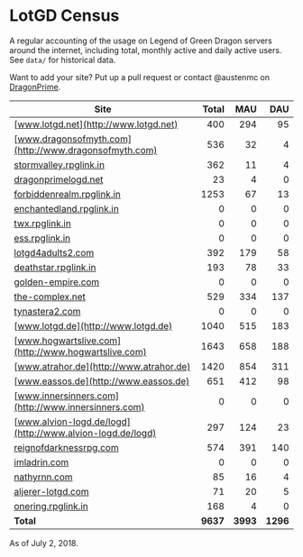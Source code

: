 # LotGD Census
A regular accounting of the usage on Legend of Green Dragon servers around the internet, including total, monthly active and daily active users. See `data/` for historical data.

Want to add your site? Put up a pull request or contact @austenmc on [DragonPrime](http://dragonprime.net).


Site | Total | MAU | DAU
--- | ---:| ---:| ---:
[www.lotgd.net](http://www.lotgd.net)|400|294|95
[www.dragonsofmyth.com](http://www.dragonsofmyth.com)|536|32|4
[stormvalley.rpglink.in](http://stormvalley.rpglink.in)|362|11|4
[dragonprimelogd.net](http://dragonprimelogd.net)|23|4|0
[forbiddenrealm.rpglink.in](http://forbiddenrealm.rpglink.in)|1253|67|13
[enchantedland.rpglink.in](http://enchantedland.rpglink.in)|0|0|0
[twx.rpglink.in](http://twx.rpglink.in)|0|0|0
[ess.rpglink.in](http://ess.rpglink.in)|0|0|0
[lotgd4adults2.com](http://lotgd4adults2.com)|392|179|58
[deathstar.rpglink.in](http://deathstar.rpglink.in)|193|78|33
[golden-empire.com](http://golden-empire.com)|0|0|0
[the-complex.net](http://the-complex.net)|529|334|137
[tynastera2.com](http://tynastera2.com)|0|0|0
[www.lotgd.de](http://www.lotgd.de)|1040|515|183
[www.hogwartslive.com](http://www.hogwartslive.com)|1643|658|188
[www.atrahor.de](http://www.atrahor.de)|1420|854|311
[www.eassos.de](http://www.eassos.de)|651|412|98
[www.innersinners.com](http://www.innersinners.com)|0|0|0
[www.alvion-logd.de/logd](http://www.alvion-logd.de/logd)|297|124|23
[reignofdarknessrpg.com](http://reignofdarknessrpg.com)|574|391|140
[imladrin.com](http://imladrin.com)|0|0|0
[nathyrnn.com](http://nathyrnn.com)|85|16|4
[aljerer-lotgd.com](http://aljerer-lotgd.com)|71|20|5
[onering.rpglink.in](http://onering.rpglink.in)|168|4|0
**Total**|**9637**|**3993**|**1296**

As of July 2, 2018.
